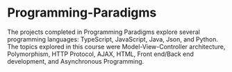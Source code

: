 # Programming-Paradigms
The projects completed in Programming Paradigms explore several programming languages: TypeScript, JavaScript, Java, Json, and Python. The topics explored in this course were Model-View-Controller architecture, Polymorphism, HTTP Protocol, AJAX, HTML, Front end/Back end development, and Asynchronous Programming. 
